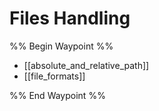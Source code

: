 # Files Handling

%% Begin Waypoint %%

- [[absolute_and_relative_path]]
- [[file_formats]]

%% End Waypoint %%
